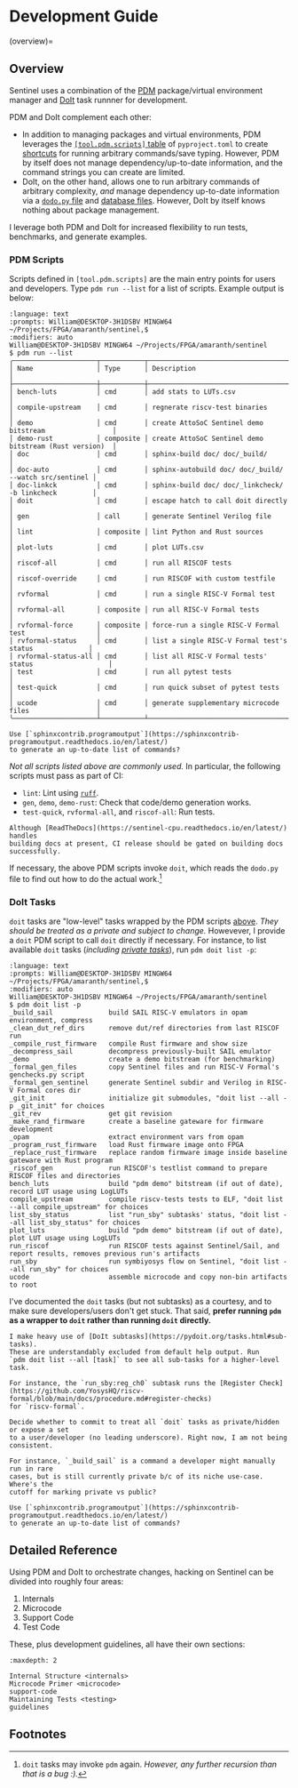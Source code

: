# Development Guide

(overview)=
## Overview

Sentinel uses a combination of the [PDM](https://pdm-project.org/en/latest/)
package/virtual environment manager and [DoIt](https://pydoit.org/) task runnner
for development. 

PDM and DoIt complement each other:

* In addition to managing packages and virtual environments, PDM leverages the
  [`[tool.pdm.scripts]` table](https://packaging.python.org/en/latest/guides/writing-pyproject-toml/#writing-your-pyproject-toml)
  of `pyproject.toml` to create [shortcuts](https://pdm-project.org/en/latest/usage/scripts/)
  for running arbitrary commands/save typing. However, PDM by itself does not
  manage dependency/up-to-date information, and the command strings you can
  create are limited.
* DoIt, on the other hand, allows one to run arbitrary commands of arbitrary
  complexity, _and_ manage dependency up-to-date information via a
  [`dodo.py` file](https://pydoit.org/tasks.html#intro) and [database files](https://pydoit.org/globals.html).
  However, DoIt by itself knows nothing about package management.

I leverage both PDM and DoIt for increased flexibility to run tests, benchmarks,
and generate examples.

### PDM Scripts

Scripts defined in `[tool.pdm.scripts]` are the main
entry points for users and developers. Type `pdm run --list` for a list of
scripts. Example output is below:

```{prompt}
:language: text
:prompts: William@DESKTOP-3H1DSBV MINGW64 ~/Projects/FPGA/amaranth/sentinel,$
:modifiers: auto
William@DESKTOP-3H1DSBV MINGW64 ~/Projects/FPGA/amaranth/sentinel
$ pdm run --list
╭─────────────────────┬───────────┬────────────────────────────────────────────────────────╮
│ Name                │ Type      │ Description                                            │
├─────────────────────┼───────────┼────────────────────────────────────────────────────────┤
│ bench-luts          │ cmd       │ add stats to LUTs.csv                                  │
│ compile-upstream    │ cmd       │ regnerate riscv-test binaries                          │
│ demo                │ cmd       │ create AttoSoC Sentinel demo bitstream                 │
│ demo-rust           │ composite │ create AttoSoC Sentinel demo bitstream (Rust version)  │
│ doc                 │ cmd       │ sphinx-build doc/ doc/_build/                          │
│ doc-auto            │ cmd       │ sphinx-autobuild doc/ doc/_build/ --watch src/sentinel │
│ doc-linkck          │ cmd       │ sphinx-build doc/ doc/_linkcheck/ -b linkcheck         │
│ doit                │ cmd       │ escape hatch to call doit directly                     │
│ gen                 │ call      │ generate Sentinel Verilog file                         │
│ lint                │ composite │ lint Python and Rust sources                           │
│ plot-luts           │ cmd       │ plot LUTs.csv                                          │
│ riscof-all          │ cmd       │ run all RISCOF tests                                   │
│ riscof-override     │ cmd       │ run RISCOF with custom testfile                        │
│ rvformal            │ cmd       │ run a single RISC-V Formal test                        │
│ rvformal-all        │ composite │ run all RISC-V Formal tests                            │
│ rvformal-force      │ composite │ force-run a single RISC-V Formal test                  │
│ rvformal-status     │ cmd       │ list a single RISC-V Formal test's status              │
│ rvformal-status-all │ cmd       │ list all RISC-V Formal tests' status                   │
│ test                │ cmd       │ run all pytest tests                                   │
│ test-quick          │ cmd       │ run quick subset of pytest tests                       │
│ ucode               │ cmd       │ generate supplementary microcode files                 │
╰─────────────────────┴───────────┴────────────────────────────────────────────────────────╯
```

```{todo}
Use [`sphinxcontrib.programoutput`](https://sphinxcontrib-programoutput.readthedocs.io/en/latest/)
to generate an up-to-date list of commands?
```

_Not all scripts listed above are commonly used._ In particular, the following
scripts must pass as part of CI:

* `lint`: Lint using [`ruff`](https://docs.astral.sh/ruff/).
* `gen`, `demo`, `demo-rust`: Check that code/demo generation works.
* `test-quick`, `rvformal-all`, and `riscof-all`: Run tests.

```{todo}
Although [ReadTheDocs](https://sentinel-cpu.readthedocs.io/en/latest/) handles
building docs at present, CI release should be gated on building docs
successfully.
```

If necessary, the above PDM scripts invoke `doit`, which reads the `dodo.py`
file to find out how to do the actual work.[^1]

### DoIt Tasks

`doit` tasks are "low-level" tasks wrapped by the PDM scripts [above](#pdm-scripts).
_They should be treated as a private and subject to change._ Howevever, I provide
a `doit` PDM script to call `doit` directly if necessary. For instance, to
list available `doit` tasks (_including [private tasks](https://pydoit.org/tasks.html#private-hidden-tasks)_),
run `pdm doit list -p`:

```{prompt}
:language: text
:prompts: William@DESKTOP-3H1DSBV MINGW64 ~/Projects/FPGA/amaranth/sentinel,$
:modifiers: auto
William@DESKTOP-3H1DSBV MINGW64 ~/Projects/FPGA/amaranth/sentinel
$ pdm doit list -p
_build_sail              build SAIL RISC-V emulators in opam environment, compress
_clean_dut_ref_dirs      remove dut/ref directories from last RISCOF run
_compile_rust_firmware   compile Rust firmware and show size
_decompress_sail         decompress previously-built SAIL emulator
_demo                    create a demo bitstream (for benchmarking)
_formal_gen_files        copy Sentinel files and run RISC-V Formal's genchecks.py script
_formal_gen_sentinel     generate Sentinel subdir and Verilog in RISC-V Formal cores dir
_git_init                initialize git submodules, "doit list --all -p _git_init" for choices
_git_rev                 get git revision
_make_rand_firmware      create a baseline gateware for firmware development
_opam                    extract environment vars from opam
_program_rust_firmware   load Rust firmware image onto FPGA
_replace_rust_firmware   replace random firmware image inside baseline gateware with Rust program
_riscof_gen              run RISCOF's testlist command to prepare RISCOF files and directories
bench_luts               build "pdm demo" bitstream (if out of date), record LUT usage using LogLUTs
compile_upstream         compile riscv-tests tests to ELF, "doit list --all compile_upstream" for choices
list_sby_status          list "run_sby" subtasks' status, "doit list --all list_sby_status" for choices
plot_luts                build "pdm demo" bitstream (if out of date), plot LUT usage using LogLUTs
run_riscof               run RISCOF tests against Sentinel/Sail, and report results, removes previous run's artifacts
run_sby                  run symbiyosys flow on Sentinel, "doit list --all run_sby" for choices
ucode                    assemble microcode and copy non-bin artifacts to root
```

I've documented the `doit` tasks (but not subtasks) as a courtesy, and to make sure
developers/users don't get stuck. That said, **prefer running `pdm` as a
wrapper to `doit` rather than running `doit` directly.** 

```{note}
I make heavy use of [DoIt subtasks](https://pydoit.org/tasks.html#sub-tasks).
These are understandably excluded from default help output. Run
`pdm doit list --all [task]` to see all sub-tasks for a higher-level task.

For instance, the `run_sby:reg_ch0` subtask runs the [Register Check](https://github.com/YosysHQ/riscv-formal/blob/main/docs/procedure.md#register-checks)
for `riscv-formal`.
```

```{todo}
Decide whether to commit to treat all `doit` tasks as private/hidden or expose a set
to a user/developer (no leading underscore). Right now, I am not being consistent.

For instance, `_build_sail` is a command a developer might manually run in rare
cases, but is still currently private b/c of its niche use-case. Where's the
cutoff for marking private vs public?
```

```{todo}
Use [`sphinxcontrib.programoutput`](https://sphinxcontrib-programoutput.readthedocs.io/en/latest/)
to generate an up-to-date list of commands?
```

## Detailed Reference

Using PDM and DoIt to orchestrate changes, hacking on Sentinel can be
divided into roughly four areas:

1. Internals
2. Microcode
3. Support Code
4. Test Code

These, plus development guidelines, all have their own sections:

```{toctree}
:maxdepth: 2

Internal Structure <internals>
Microcode Primer <microcode>
support-code
Maintaining Tests <testing>
guidelines
```

## Footnotes
[^1]: `doit` tasks may invoke `pdm` again. _However, any further recursion
      than that is a bug :)._
